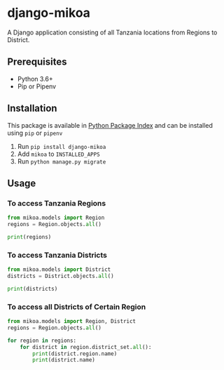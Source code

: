 # django-mikoa

A Django application consisting of all Tanzania locations from Regions to District.

## Prerequisites

* Python 3.6+
* Pip or Pipenv

## Installation

This package is available in [Python Package Index](https://pypi.org/project/django-mikoa/) and can be installed using `pip` or `pipenv`

1. Run ``pip install django-mikoa``
2. Add ``mikoa`` to ``INSTALLED_APPS``
3. Run ``python manage.py migrate``

## Usage

### To access Tanzania Regions

```python
from mikoa.models import Region
regions = Region.objects.all()

print(regions)
```

### To access Tanzania Districts

```python
from mikoa.models import District
districts = District.objects.all()

print(districts)
```

### To access all Districts of Certain Region

```python
from mikoa.models import Region, District
regions = Region.objects.all()

for region in regions:
    for district in region.district_set.all():
        print(district.region.name)
        print(district.name)   
```
